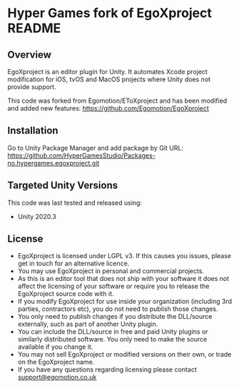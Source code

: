 Hyper Games fork of EgoXproject README
==================

## Overview
EgoXproject is an editor plugin for Unity. It automates Xcode project modification for iOS, tvOS and MacOS projects where Unity does not provide support.

This code was forked from Egomotion/EToXproject and has been modified and added new features:
https://github.com/Egomotion/EgoXproject

## Installation
Go to Unity Package Manager and add package by Git URL: https://github.com/HyperGamesStudio/Packages-no.hypergames.egoxproject.git 

## Targeted Unity Versions
This code was last tested and released using:
* Unity 2020.3

## License
* EgoXproject is licensed under LGPL v3. If this causes you issues, please get in touch for an alternative licence.
* You may use EgoXproject in personal and commercial projects.
* As this is an editor tool that does not ship with your software it does not affect the licensing of your software or require you to release the EgoXproject source code with it.
* If you modify EgoXproject for use inside your organization (including 3rd parties, contractors etc), you do not need to publish those changes.
* You only need to publish changes if you distribute the DLL/source externally, such as part of another Unity plugin.
* You can include the DLL/source in free and paid Unity plugins or similarly distributed software. You only need to make the source available if you change it.
* You may not sell EgoXproject or modified versions on their own, or trade on the EgoXproject name. 
* If you have any questions regarding licensing please contact support@egomotion.co.uk

